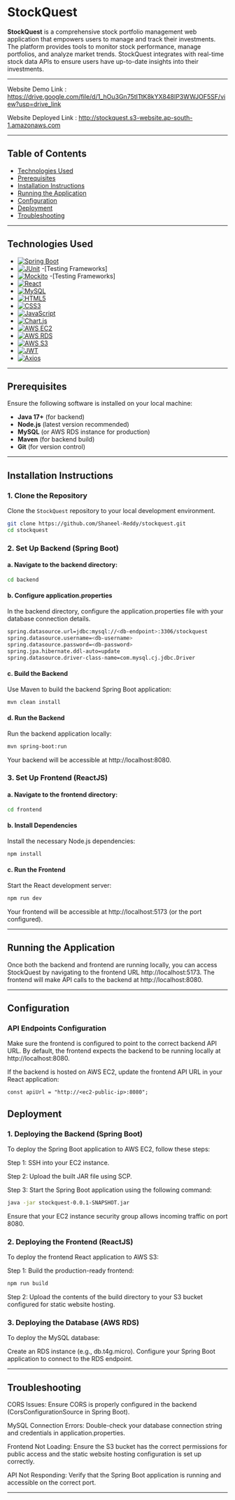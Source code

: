 # StockQuest

**StockQuest** is a comprehensive stock portfolio management web application that empowers users to manage and track their investments. The platform provides tools to monitor stock performance, manage portfolios, and analyze market trends. StockQuest integrates with real-time stock data APIs to ensure users have up-to-date insights into their investments.

---

Website Demo Link : https://drive.google.com/file/d/1_hOu3Gn75tITtK8kYX848IP3WWJOF5SF/view?usp=drive_link 

Website Deployed Link : http://stockquest.s3-website.ap-south-1.amazonaws.com 

---

## Table of Contents

- [Technologies Used](#technologies-used)
- [Prerequisites](#prerequisites)
- [Installation Instructions](#installation-instructions)
- [Running the Application](#running-the-application)
- [Configuration](#configuration)
- [Deployment](#deployment)
- [Troubleshooting](#troubleshooting)


---

## Technologies Used

* [![Spring Boot][SpringBoot]][SpringBoot-url]
* [![JUnit][JUnit]][JUnit-url] -[Testing Frameworks]
* [![Mockito][Mockito]][Mockito-url] -[Testing Frameworks]
* [![React][React.js]][React-url]
* [![MySQL][MySQL]][MySQL-url]
* [![HTML5][HTML5]][HTML5-url]
* [![CSS3][CSS3]][CSS3-url]
* [![JavaScript][JavaScript]][JavaScript-url]
* [![Chart.js][Chart.js]][Chart.js-url]
* [![AWS EC2][AWS EC2]][AWS-EC2-url]
* [![AWS RDS][AWS RDS]][AWS-RDS-url]
* [![AWS S3][AWS S3]][AWS-S3-url]
* [![JWT][JWT.io]][JWT-url]
* [![Axios][Axios]][Axios-url]




---

## Prerequisites

Ensure the following software is installed on your local machine:

- **Java 17+** (for backend)
- **Node.js** (latest version recommended)
- **MySQL** (or AWS RDS instance for production)
- **Maven** (for backend build)
- **Git** (for version control)

---

## Installation Instructions

### 1. Clone the Repository

Clone the `StockQuest` repository to your local development environment.

```bash
git clone https://github.com/Shaneel-Reddy/stockquest.git
cd stockquest
```

### 2. Set Up Backend (Spring Boot)

#### a. Navigate to the backend directory:

```bash
cd backend
```

#### b. Configure application.properties
In the backend directory, configure the application.properties file with your database connection details.
```bash
spring.datasource.url=jdbc:mysql://<db-endpoint>:3306/stockquest
spring.datasource.username=<db-username>
spring.datasource.password=<db-password>
spring.jpa.hibernate.ddl-auto=update
spring.datasource.driver-class-name=com.mysql.cj.jdbc.Driver
```

#### c. Build the Backend
Use Maven to build the backend Spring Boot application:

```bash
mvn clean install
```

#### d. Run the Backend
Run the backend application locally:

```bash
mvn spring-boot:run
```
Your backend will be accessible at http://localhost:8080.

### 3. Set Up Frontend (ReactJS)
#### a. Navigate to the frontend directory:
```bash
cd frontend
```
#### b. Install Dependencies
Install the necessary Node.js dependencies:

```bash
npm install
```
#### c. Run the Frontend
Start the React development server:

```bash
npm run dev
```
Your frontend will be accessible at http://localhost:5173 (or the port configured).

---

## Running the Application
Once both the backend and frontend are running locally, you can access StockQuest by navigating to the frontend URL http://localhost:5173. The frontend will make API calls to the backend at http://localhost:8080.

---

## Configuration
### API Endpoints Configuration
Make sure the frontend is configured to point to the correct backend API URL. By default, the frontend expects the backend to be running locally at http://localhost:8080.

If the backend is hosted on AWS EC2, update the frontend API URL in your React application:
```
const apiUrl = "http://<ec2-public-ip>:8080";
```

## Deployment
### 1. Deploying the Backend (Spring Boot)
To deploy the Spring Boot application to AWS EC2, follow these steps:

Step 1: SSH into your EC2 instance.

Step 2: Upload the built JAR file using SCP.

Step 3: Start the Spring Boot application using the following command:
```bash
java -jar stockquest-0.0.1-SNAPSHOT.jar
```
Ensure that your EC2 instance security group allows incoming traffic on port 8080.

### 2. Deploying the Frontend (ReactJS)
To deploy the frontend React application to AWS S3:

Step 1: Build the production-ready frontend:
```bash
npm run build
```
Step 2: Upload the contents of the build directory to your S3 bucket configured for static website hosting.
### 3. Deploying the Database (AWS RDS)
To deploy the MySQL database:

Create an RDS instance (e.g., db.t4g.micro).
Configure your Spring Boot application to connect to the RDS endpoint.

--- 

## Troubleshooting
CORS Issues: Ensure CORS is properly configured in the backend (CorsConfigurationSource in Spring Boot).

MySQL Connection Errors: Double-check your database connection string and credentials in application.properties.

Frontend Not Loading: Ensure the S3 bucket has the correct permissions for public access and the static website hosting configuration is set up correctly.

API Not Responding: Verify that the Spring Boot application is running and accessible on the correct port.

---

<!-- MARKDOWN LINKS & IMAGES -->
<!-- https://www.markdownguide.org/basic-syntax/#reference-style-links -->
[SpringBoot]: https://img.shields.io/badge/Spring%20Boot-6DB33F?style=flat&logo=springboot&logoColor=white
[SpringBoot-url]: https://spring.io/projects/spring-boot
[React.js]: https://img.shields.io/badge/React-61DAFB?style=flat&logo=react&logoColor=black
[React-url]: https://reactjs.org/
[AWS EC2]: https://img.shields.io/badge/AWS%20EC2-FF9900?style=flat&logo=amazon-aws&logoColor=white
[AWS-EC2-url]: https://aws.amazon.com/ec2/
[AWS RDS]: https://img.shields.io/badge/AWS%20RDS-527FFF?style=flat&logo=amazon-aws&logoColor=white
[AWS-RDS-url]: https://aws.amazon.com/rds/
[AWS S3]: https://img.shields.io/badge/AWS%20S3-569A31?style=flat&logo=amazon-aws&logoColor=white
[AWS-S3-url]: https://aws.amazon.com/s3/
[MySQL]: https://img.shields.io/badge/MySQL-4479A1?style=flat&logo=mysql&logoColor=white
[MySQL-url]: https://www.mysql.com/
[JWT.io]: https://img.shields.io/badge/JWT-000000?style=flat&logo=json-web-tokens&logoColor=white
[JWT-url]: https://jwt.io/
[Axios]: https://img.shields.io/badge/Axios-5A29E4?style=flat&logo=axios&logoColor=white
[Axios-url]: https://axios-http.com/
[Chart.js]: https://img.shields.io/badge/Chart.js-FF6384?style=flat&logo=chartjs&logoColor=white
[Chart.js-url]: https://www.chartjs.org/
[HTML5]: https://img.shields.io/badge/HTML5-E34F26?style=flat&logo=html5&logoColor=white
[HTML5-url]: https://developer.mozilla.org/en-US/docs/Web/HTML
[CSS3]: https://img.shields.io/badge/CSS3-1572B6?style=flat&logo=css3&logoColor=white
[CSS3-url]: https://developer.mozilla.org/en-US/docs/Web/CSS
[JavaScript]: https://img.shields.io/badge/JavaScript-F7DF1E?style=flat&logo=javascript&logoColor=black
[JavaScript-url]: https://developer.mozilla.org/en-US/docs/Web/JavaScript
[JUnit]: https://img.shields.io/badge/JUnit-25A162?style=flat&logo=junit&logoColor=white
[JUnit-url]: https://junit.org/junit5/
[Mockito]: https://img.shields.io/badge/Mockito-8A6E36?style=flat&logo=mockito&logoColor=white
[Mockito-url]: https://site.mockito.org/


